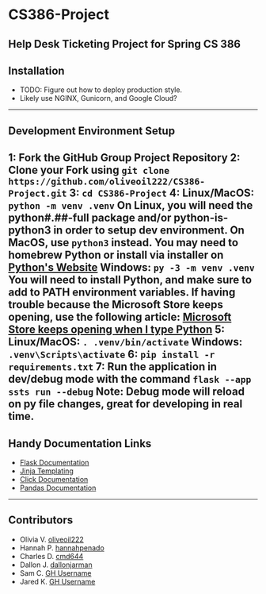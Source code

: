 # CS386-Project
Help Desk Ticketing Project for Spring CS 386
---
## Installation
- TODO: Figure out how to deploy production style.
- Likely use NGINX, Gunicorn, and Google Cloud?
---
## Development Environment Setup
1: Fork the GitHub Group Project Repository
2: Clone your Fork using ```git clone https://github.com/oliveoil222/CS386-Project.git```
3: ```cd CS386-Project```
4: Linux/MacOS: ```python -m venv .venv```
On Linux, you will need the python#.##-full package and/or python-is-python3 in order to setup dev environment.
On MacOS, use `python3` instead. You may need to homebrew Python or install via installer on [Python's Website](https://python.org)
Windows: `py -3 -m venv .venv` You will need to install Python, and make sure to add to PATH environment variables. If having trouble because the Microsoft Store keeps opening, use the following article: [Microsoft Store keeps opening when I type Python](https://stackoverflow.com/a/58773979)
5: Linux/MacOS: ```. .venv/bin/activate```
Windows: ```.venv\Scripts\activate```
6: ```pip install -r requirements.txt```
7: Run the application in dev/debug mode with the command `flask --app ssts run --debug`
Note: Debug mode will reload on py file changes, great for developing in real time.
---
## Handy Documentation Links
- [Flask Documentation](https://flask.palletsprojects.com/en/3.0.x/)
- [Jinja Templating](https://jinja.palletsprojects.com/en/3.1.x/templates/)
- [Click Documentation](https://click.palletsprojects.com/en/8.1.x/)
- [Pandas Documentation](https://pandas.pydata.org/docs/)
---
## Contributors
- Olivia V. [oliveoil222](https://github.com/oliveoil222)
- Hannah P. [hannahpenado](https://github.com/hannahpenado)
- Charles D. [cmd644](https://github.com/cmd644)
- Dallon J. [dallonjarman](https://github.com/dallonjarman)
- Sam C. [GH Username](https://github.com)
- Jared K. [GH Username](https://github.com/)
